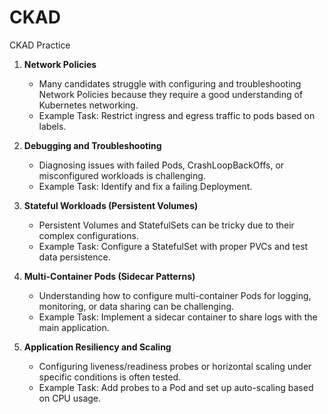 # CKAD

CKAD Practice

1. **Network Policies**  
   - Many candidates struggle with configuring and troubleshooting Network Policies because they require a good understanding of Kubernetes networking.  
   - Example Task: Restrict ingress and egress traffic to pods based on labels.

2. **Debugging and Troubleshooting**  
   - Diagnosing issues with failed Pods, CrashLoopBackOffs, or misconfigured workloads is challenging.  
   - Example Task: Identify and fix a failing Deployment.

3. **Stateful Workloads (Persistent Volumes)**  
   - Persistent Volumes and StatefulSets can be tricky due to their complex configurations.  
   - Example Task: Configure a StatefulSet with proper PVCs and test data persistence.

4. **Multi-Container Pods (Sidecar Patterns)**  
   - Understanding how to configure multi-container Pods for logging, monitoring, or data sharing can be challenging.  
   - Example Task: Implement a sidecar container to share logs with the main application.

5. **Application Resiliency and Scaling**  
   - Configuring liveness/readiness probes or horizontal scaling under specific conditions is often tested.  
   - Example Task: Add probes to a Pod and set up auto-scaling based on CPU usage.
